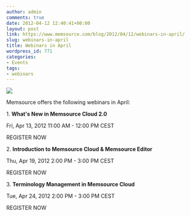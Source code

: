 ```yaml
---
author: admin
comments: true
date: 2012-04-12 12:40:41+00:00
layout: post
link: https://www.memsource.com/blog/2012/04/12/webinars-in-april/
slug: webinars-in-april
title: Webinars in April
wordpress_id: 771
categories:
- Events
tags:
- webinars
---
```


[![](/wp-content/uploads/2012/04/MemSource-Cloud.png)](http://www.memsource.com/)

Memsource offers the following webinars in April:<!-- more -->



1. **What's New in Memsource Cloud 2.0**

Fri, Apr 13, 2012 11:00 AM - 12:00 PM CEST

REGISTER NOW



2. **Introduction to Memsource Cloud & Memsource Editor**

Thu, Apr 19, 2012 2:00 PM - 3:00 PM CEST

REGISTER NOW



3. **Terminology Management in Memsource Cloud**

Tue, Apr 24, 2012 2:00 PM - 3:00 PM CEST

REGISTER NOW


